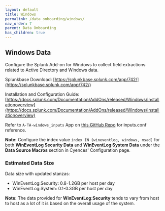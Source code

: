 ```yaml
---
layout: default
title: Windows 
permalink: /data_onboarding/windows/
nav_order: 7
parent: Data Onboarding
has_children: true
---
```


## **Windows Data**

Configure the Splunk Add-on for Windows to collect field extractions related to Active Directory and Windows data. 

Splunkbase Download:
[https://splunkbase.splunk.com/app/742/](https://splunkbase.splunk.com/app/742/) 

Installation and Configuration Guide:
[https://docs.splunk.com/Documentation/AddOns/released/Windows/Installationoverview](https://docs.splunk.com/Documentation/AddOns/released/Windows/Installationoverview)

Refer to `A-TA-windows_inputs` App on [this GitHub Repo](https://github.com/CrossRealms/Cyences-Input-Apps) for inputs.conf reference.

**Note:** Configure the index value `index IN (wineventlog, windows, msad)` for both **WinEventLog Security Data** and **WinEventLog System Data** under the **Data Source Macros** section in Cyences' Configuration page.

### Estimated Data Size
Data size with updated stanzas:
* WinEventLog:Security: 0.8-1.2GB per host per day 
* WinEventLog:System: 0.1-0.3GB per host per day

**Note:** The data provided for **WinEventLog:Security** tends to vary from host to host as a lot of it is based on the overall usage of the system.